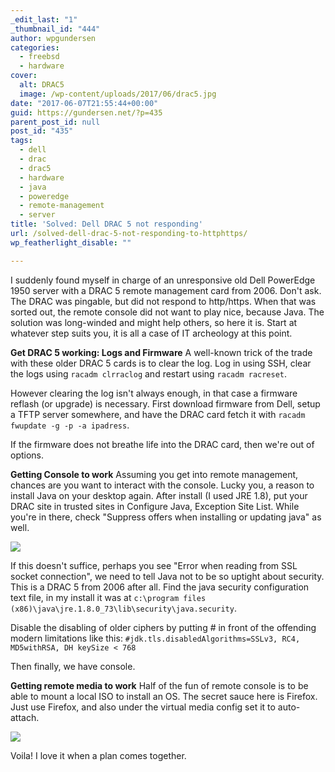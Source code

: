 ```yaml
---
_edit_last: "1"
_thumbnail_id: "444"
author: wpgundersen
categories:
  - freebsd
  - hardware
cover:
  alt: DRAC5
  image: /wp-content/uploads/2017/06/drac5.jpg
date: "2017-06-07T21:55:44+00:00"
guid: https://gundersen.net/?p=435
parent_post_id: null
post_id: "435"
tags:
  - dell
  - drac
  - drac5
  - hardware
  - java
  - poweredge
  - remote-management
  - server
title: 'Solved: Dell DRAC 5 not responding'
url: /solved-dell-drac-5-not-responding-to-httphttps/
wp_featherlight_disable: ""

---
```

I suddenly found myself in charge of an unresponsive old Dell PowerEdge 1950 server with a DRAC 5 remote management card from 2006. Don't ask. The DRAC was pingable, but did not respond to http/https. When that was sorted out, the remote console did not want to play nice, because Java. The solution was long-winded and might help others, so here it is. Start at whatever step suits you, it is all a case of IT archeology at this point.

**Get DRAC 5 working: Logs and Firmware**
A well-known trick of the trade with these older DRAC 5 cards is to clear the log. Log in using SSH, clear the logs using `racadm clrraclog` and restart using `racadm racreset`.

However clearing the log isn't always enough, in that case a firmware reflash (or upgrade) is necessary. First download firmware from Dell, setup a TFTP server somewhere, and have the DRAC card fetch it with `racadm fwupdate -g -p -a ipadress`.

If the firmware does not breathe life into the DRAC card, then we're out of options.

**Getting Console to work**
Assuming you get into remote management, chances are you want to interact with the console. Lucky you, a reason to install Java on your desktop again. After install (I used JRE 1.8), put your DRAC site in trusted sites in Configure Java, Exception Site List. While you're in there, check "Suppress offers when installing or updating java" as well.

[![](/wp-content/uploads/2017/06/FreeBSDConsole_450px.png)](/wp-content/uploads/2017/06/FreeBSDConsole.png)

If this doesn't suffice, perhaps you see "Error when reading from SSL socket connection", we need to tell Java not to be so uptight about security. This is a DRAC 5 from 2006 after all. Find the java security configuration text file, in my install it was at `c:\program files (x86)\java\jre.1.8.0_73\lib\security\java.security`.

Disable the disabling of older ciphers by putting # in front of the offending modern limitations like this: `#jdk.tls.disabledAlgorithms=SSLv3, RC4, MD5withRSA, DH keySize < 768`

Then finally, we have console.

**Getting remote media to work**
Half of the fun of remote console is to be able to mount a local ISO to install an OS. The secret sauce here is Firefox. Just use Firefox, and also under the virtual media config set it to auto-attach.

[![](/wp-content/uploads/2017/06/VirtualMedia-1.png)](/wp-content/uploads/2017/06/VirtualMedia-1.png)

Voila! I love it when a plan comes together.
